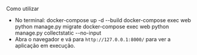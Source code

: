 Como utilizar 
 - No terminal:
      docker-compose up -d --build
      docker-compose exec web python manage.py migrate
      docker-compose exec web python manage.py collectstatic --no-input
  - Abra o navegador e vá para `http://127.0.0.1:8000/` para ver a aplicação em execução.
